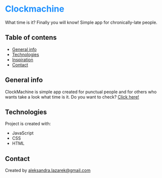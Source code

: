 <font color="#1E90FF"><h1>Clockmachine</h1></font>
What time is it? Finally you will know! Simple app for chronically-late people.

## Table of contens
* [General info](#general-info)
* [Technologies](#technologies)
* [Inspiration](#inspiration)
* [Contact](#contact)

## General info
ClockMachine is simple app created for punctual people and for others who wants take a look what time is it. Do you want to check? [Click here!](https://alexandrakurek.github.io/clockmachine/) 

## Technologies
Project is created with:
* JavaScript
* CSS
* HTML

## Contact
Created by aleksandra.lazarek@gmail.com
